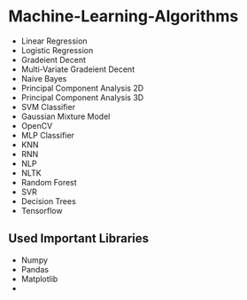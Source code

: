 # Machine-Learning-Algorithms
* Linear Regression
* Logistic Regression
* Gradeient Decent
* Multi-Variate Gradeient Decent 
* Naive Bayes 
* Principal Component Analysis 2D
* Principal Component Analysis 3D
* SVM Classifier
* Gaussian Mixture Model
* OpenCV
* MLP Classifier
* KNN
* RNN
* NLP
* NLTK
* Random Forest
* SVR
* Decision Trees
* Tensorflow

## Used Important Libraries
* Numpy
* Pandas
* Matplotlib
* 


